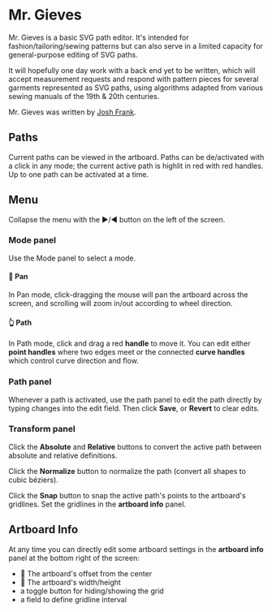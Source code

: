 # Mr. Gieves

Mr. Gieves is a basic SVG path editor. It's intended for fashion/tailoring/sewing patterns but can also serve in a limited capacity for general-purpose editing of SVG paths.

It will hopefully one day work with a back end yet to be written, which will accept measurement requests and respond with pattern pieces for several garments represented as SVG paths, using algorithms adapted from various sewing manuals of the 19th & 20th centuries.

Mr. Gieves was written by [Josh Frank](https://github.com/facebook/create-react-app). 

## Paths

Current paths can be viewed in the artboard. Paths can be de/activated with a click in any mode; the current active path is highlit in red with red handles. Up to one path can be activated at a time.

## Menu

Collapse the menu with the ▶/◀ button on the left of the screen.

### Mode panel

Use the Mode panel to select a mode.

#### 🎥 Pan

In Pan mode, click-dragging the mouse will pan the artboard across the screen, and scrolling will zoom in/out according to wheel direction.

#### 👆 Path

In Path mode, click and drag a red **handle** to move it. You can edit either **point handles** where two edges meet or the connected **curve handles** which control curve direction and flow.

### Path panel

Whenever a path is activated, use the path panel to edit the path directly by typing changes into the edit field. Then click **Save**, or **Revert** to clear edits.

### Transform panel

Click the **Absolute** and **Relative** buttons to convert the active path between absolute and relative definitions. 

Click the **Normalize** button to normalize the path (convert all shapes to cubic béziers).

Click the **Snap** button to snap the active path's points to the artboard's gridlines. Set the gridlines in the **artboard info** panel.

## Artboard Info

At any time you can directly edit some artboard settings in the **artboard info** panel at the bottom right of the screen:
- 🤚 The artboard's offset from the center
- 📏 The artboard's width/height
- a toggle button for hiding/showing the grid
- a field to define gridline interval
